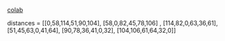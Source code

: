 [colab](https://colab.research.google.com/drive/1pqScMd7LBe3Gb-0Mzrm9T-OY5B_ns6eW?usp=sharing)

distances = [[0,58,114,51,90,104], [58,0,82,45,78,106] , [114,82,0,63,36,61], [51,45,63,0,41,64], [90,78,36,41,0,32], [104,106,61,64,32,0]]
